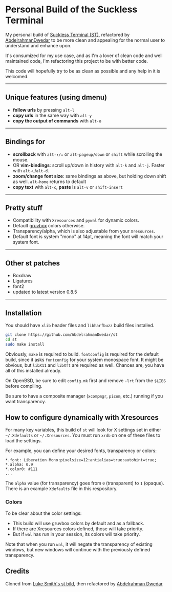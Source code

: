 # Personal Build of the Suckless Terminal

My personal build of [Suckless Terminal (ST)](https://st.suckless.org/), refactored by [AbdelrahmanDwedar](https://github.com/AbdelrhamnaDwedar) to be more clean and appealing for the normal user to understand and enhance upon.

It's consumized for my use case, and as I'm a lover of clean code and well maintained code, I'm refactoring this project to be with better code.

This code will hopefully try to be as clean as possible and any help in it is welcomed.

---

## Unique features (using dmenu)

- **follow urls** by pressing `alt-l`
- **copy urls** in the same way with `alt-y`
- **copy the output of commands** with `alt-o`

---

## Bindings for

- **scrollback** with `alt-↑/↓` or `alt-pageup/down` or `shift` while scrolling the mouse.
- OR **vim-bindings**: scroll up/down in history with `alt-k` and `alt-j`.  Faster with `alt-u`/`alt-d`.
- **zoom/change font size**: same bindings as above, but holding down shift as well. `alt-home` returns to default
- **copy text** with `alt-c`, **paste** is `alt-v` or `shift-insert`

---

## Pretty stuff

- Compatibility with `Xresources` and `pywal` for dynamic colors.
- Default [gruvbox](https://github.com/morhetz/gruvbox) colors otherwise.
- Transparency/alpha, which is also adjustable from your `Xresources`.
- Default font is system "mono" at 14pt, meaning the font will match your system font.

---

## Other st patches

- Boxdraw
- Ligatures
- font2
- updated to latest version 0.8.5

---

## Installation

You should have `xlib` header files and `libharfbuzz` build files installed.

```bash
git clone https://github.com/AbdelrahmanDwedar/st
cd st
sudo make install
```

Obviously, `make` is required to build. `fontconfig` is required for the default build, since it asks `fontconfig` for your system monospace font. It might be obvious, but `libX11` and `libXft` are required as well. Chances are, you have all of this installed already.

On OpenBSD, be sure to edit `config.mk` first and remove `-lrt` from the `$LIBS` before compiling.

Be sure to have a composite manager (`xcompmgr`, `picom`, etc.) running if you want transparency.

## How to configure dynamically with Xresources

For many key variables, this build of `st` will look for X settings set in either `~/.Xdefaults` or `~/.Xresources`. You must run `xrdb` on one of these files to load the settings.

For example, you can define your desired fonts, transparency or colors:

```
*.font:	Liberation Mono:pixelsize=12:antialias=true:autohint=true;
*.alpha: 0.9
*.color0: #111
...
```

The `alpha` value (for transparency) goes from `0` (transparent) to `1`
(opaque). There is an example `Xdefaults` file in this respository.

### Colors

To be clear about the color settings:

- This build will use gruvbox colors by default and as a fallback.
- If there are Xresources colors defined, those will take priority.
- But if `wal` has run in your session, its colors will take priority.

Note that when you run `wal`, it will negate the transparency of existing windows, but new windows will continue with the previously defined transparency.

## Credits

Cloned from [Luke Smith's st bild](https://github.com/LukeSmithxyz/st), then refactored by [Abdelrahman Dwedar](https://github.com/AbdelrahmanDwedar)
